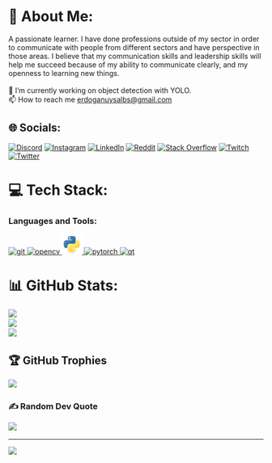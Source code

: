 # 💫 About Me:
A passionate learner. I have done professions outside of my sector in order to communicate with people from different sectors and have perspective in those areas. I believe that my communication skills and leadership skills will help me succeed because of my ability to communicate clearly, and my openness to learning new things.<br><br>🌱 I’m currently working on object detection with YOLO.<br>📫 How to reach me erdoganuysalbs@gmail.com


## 🌐 Socials:
[![Discord](https://img.shields.io/badge/Discord-%237289DA.svg?logo=discord&logoColor=white)](htttps://discord.gg/Dogan#7143) [![Instagram](https://img.shields.io/badge/Instagram-%23E4405F.svg?logo=Instagram&logoColor=white)](https://instagram.com/doganuysl) [![LinkedIn](https://img.shields.io/badge/LinkedIn-%230077B5.svg?logo=linkedin&logoColor=white)](https://linkedin.com/in/erdoganuysal) [![Reddit](https://img.shields.io/badge/Reddit-%23FF4500.svg?logo=Reddit&logoColor=white)](https://reddit.com/user/doganuysl) [![Stack Overflow](https://img.shields.io/badge/-Stackoverflow-FE7A16?logo=stack-overflow&logoColor=white)](https://stackoverflow.com/users/20168479) [![Twitch](https://img.shields.io/badge/Twitch-%239146FF.svg?logo=Twitch&logoColor=white)](https://twitch.tv/doganuysl) [![Twitter](https://img.shields.io/badge/Twitter-%231DA1F2.svg?logo=Twitter&logoColor=white)](https://twitter.com/doganuysl) 

# 💻 Tech Stack:
<h3 align="left">Languages and Tools:</h3>
<p align="left"> <a href="https://git-scm.com/" target="_blank" rel="noreferrer"> <img src="https://www.vectorlogo.zone/logos/git-scm/git-scm-icon.svg" alt="git" width="40" height="40"/> </a> <a href="https://opencv.org/" target="_blank" rel="noreferrer"> <img src="https://www.vectorlogo.zone/logos/opencv/opencv-icon.svg" alt="opencv" width="40" height="40"/> </a> <a href="https://www.python.org" target="_blank" rel="noreferrer"> <img src="https://raw.githubusercontent.com/devicons/devicon/master/icons/python/python-original.svg" alt="python" width="40" height="40"/> </a> <a href="https://pytorch.org/" target="_blank" rel="noreferrer"> <img src="https://www.vectorlogo.zone/logos/pytorch/pytorch-icon.svg" alt="pytorch" width="40" height="40"/> </a> <a href="https://www.qt.io/" target="_blank" rel="noreferrer"> <img src="https://upload.wikimedia.org/wikipedia/commons/0/0b/Qt_logo_2016.svg" alt="qt" width="40" height="40"/> </a> </p>

# 📊 GitHub Stats:
![](https://github-readme-stats.vercel.app/api?username=doganuysl&theme=dark&hide_border=false&include_all_commits=false&count_private=false)<br/>
![](https://github-readme-streak-stats.herokuapp.com/?user=doganuysl&theme=dark&hide_border=false)<br/>
![](https://github-readme-stats.vercel.app/api/top-langs/?username=doganuysl&theme=dark&hide_border=false&include_all_commits=false&count_private=false&layout=compact)

## 🏆 GitHub Trophies
![](https://github-profile-trophy.vercel.app/?username=doganuysl&theme=radical&no-frame=true&no-bg=false&margin-w=4)

### ✍️ Random Dev Quote
![](https://quotes-github-readme.vercel.app/api?type=horizontal&theme=dark)

---
[![](https://visitcount.itsvg.in/api?id=doganuysl&icon=0&color=6)](https://visitcount.itsvg.in)

<!-- Proudly created with GPRM ( https://gprm.itsvg.in ) -->
